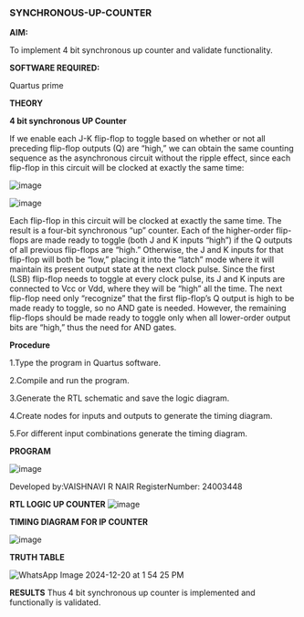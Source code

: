 ### SYNCHRONOUS-UP-COUNTER

**AIM:**

To implement 4 bit synchronous up counter and validate functionality.

**SOFTWARE REQUIRED:**

Quartus prime

**THEORY**

**4 bit synchronous UP Counter**

If we enable each J-K flip-flop to toggle based on whether or not all preceding flip-flop outputs (Q) are “high,” we can obtain the same counting sequence as the asynchronous circuit without the ripple effect, since each flip-flop in this circuit will be clocked at exactly the same time:

![image](https://github.com/naavaneetha/SYNCHRONOUS-UP-COUNTER/assets/154305477/d5db3fa0-e413-404c-b80e-b2f39d82e7e8)


![image](https://github.com/naavaneetha/SYNCHRONOUS-UP-COUNTER/assets/154305477/52cb61eb-d04b-442d-810c-31185a68410b)

Each flip-flop in this circuit will be clocked at exactly the same time.
The result is a four-bit synchronous “up” counter. Each of the higher-order flip-flops are made ready to toggle (both J and K inputs “high”) if the Q outputs of all previous flip-flops are “high.”
Otherwise, the J and K inputs for that flip-flop will both be “low,” placing it into the “latch” mode where it will maintain its present output state at the next clock pulse.
Since the first (LSB) flip-flop needs to toggle at every clock pulse, its J and K inputs are connected to Vcc or Vdd, where they will be “high” all the time.
The next flip-flop need only “recognize” that the first flip-flop’s Q output is high to be made ready to toggle, so no AND gate is needed.
However, the remaining flip-flops should be made ready to toggle only when all lower-order output bits are “high,” thus the need for AND gates.

**Procedure**

1.Type the program in Quartus software.

2.Compile and run the program.

3.Generate the RTL schematic and save the logic diagram.

4.Create nodes for inputs and outputs to generate the timing diagram.

5.For different input combinations generate the timing diagram.

**PROGRAM**

![image](https://github.com/user-attachments/assets/7df0f0dd-1d0c-4c3d-ab3b-68f539b97ede)

Developed by:VAISHNAVI R NAIR  RegisterNumber: 24003448

**RTL LOGIC UP COUNTER**
![image](https://github.com/user-attachments/assets/2dff000b-082c-45c6-9e63-b34bd66a35ce)


**TIMING DIAGRAM FOR IP COUNTER**

![image](https://github.com/user-attachments/assets/b83206ed-cdb7-4d30-a483-f315e3618ef4)


**TRUTH TABLE**


![WhatsApp Image 2024-12-20 at 1 54 25 PM](https://github.com/user-attachments/assets/a32b1670-6899-4d3f-b67b-5b1a741e13fc)


**RESULTS**
Thus 4 bit synchronous up counter is implemented and functionally is validated.
